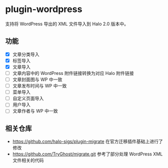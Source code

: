 # plugin-wordpress

支持将 WordPress 导出的 XML 文件导入到 Halo 2.0 版本中。

## 功能

- [x] 文章分类导入
- [x] 标签导入
- [x] 文章导入
- [ ] 文章内容中的 WordPress 附件链接转换为对应 Halo 附件链接
- [ ] 文章封面图与 WP 中一致
- [ ] 文章发布时间与 WP 中一致
- [ ] 菜单导入
- [ ] 自定义页面导入
- [ ] 用户导入
- [ ] 文章作者与 WP 中一致

## 相关仓库

- https://github.com/halo-sigs/plugin-migrate   在官方迁移插件基础上进行了修改
- https://github.com/TryGhost/migrate.git   参考了部分处理 WordPress XML 文件相关的代码